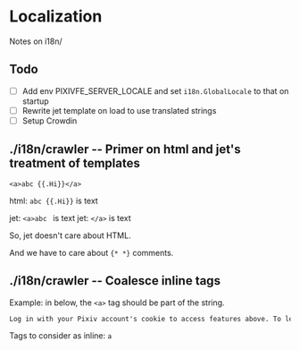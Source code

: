 # Localization

Notes on i18n/

## Todo

- [ ] Add env PIXIVFE_SERVER_LOCALE and set `i18n.GlobalLocale` to that on startup
- [ ] Rewrite jet template on load to use translated strings
- [ ] Setup Crowdin

## ./i18n/crawler -- Primer on html and jet's treatment of templates

```
<a>abc {{.Hi}}</a>
```

html: `abc {{.Hi}}` is text

jet: `<a>abc ` is text
jet: `</a>` is text

So, jet doesn't care about HTML.

And we have to care about `{* *}` comments.

## ./i18n/crawler -- Coalesce inline tags

Example: in below, the `<a>` tag should be part of the string.

```html
Log in with your Pixiv account's cookie to access features above. To learn how to obtain your cookie, please see <a href="https://pixivfe-docs.pages.dev/obtaining-pixivfe-token/">the guide on obtaining your PixivFE token</a>.
```

Tags to consider as inline: `a`
